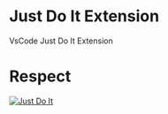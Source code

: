 # Just Do It Extension
VsCode Just Do It Extension

# Respect
[![Just Do It](http://img.youtube.com/vi/ZXsQAXx_ao0/0.jpg)](http://www.youtube.com/watch?v=ZXsQAXx_ao0 "Just Do It")

